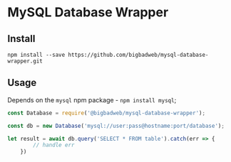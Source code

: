 # MySQL Database Wrapper


## Install

`npm install --save https://github.com/bigbadweb/mysql-database-wrapper.git`

## Usage

Depends on the `mysql` npm package - `npm install mysql`;



```.js
const Database = require('@bigbadweb/mysql-database-wrapper');

const db = new Database('mysql://user:pass@hostname:port/database');

let result = await db.query('SELECT * FROM table').catch(err => {
        // handle err
    })


```